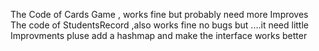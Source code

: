 The Code of Cards Game , works fine but probably need more Improves
The code of StudentsRecord ,also works fine no bugs but ....it need little Improvments pluse add a hashmap and make the interface works better   
